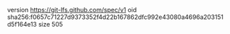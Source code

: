 version https://git-lfs.github.com/spec/v1
oid sha256:f0657c71227d9373352f4d22b167862dfc992e43080a4696a203151d5f164e13
size 505
